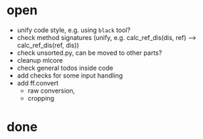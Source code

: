 # open
* unify code style, e.g. using `black` tool?
* check method signatures (unify, e.g. calc_ref_dis(dis, ref) --> calc_ref_dis(ref, dis))
* check unsorted.py, can be moved to other parts?
* cleanup mlcore
* check general todos inside code
* add checks for some input handling
* add ff.convert
    * raw conversion,
    * cropping

# done
